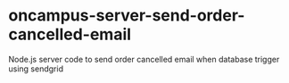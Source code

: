 # oncampus-server-send-order-cancelled-email
Node.js server code to send order cancelled email when database trigger using sendgrid
